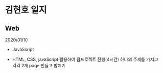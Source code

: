 # 김현호 일지

## Web



2020/01/10 

- JavaScript

- HTML, CSS, javaScript 활용하여 팀프로젝트 진행(4시간) 하나의 주제를 가지고 각각 2개 page 만들고 합치기


